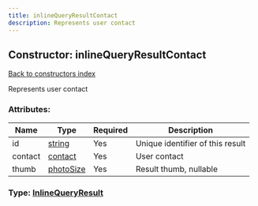 ```yaml
---
title: inlineQueryResultContact
description: Represents user contact
---
```

## Constructor: inlineQueryResultContact  
[Back to constructors index](index.md)



Represents user contact

### Attributes:

| Name     |    Type       | Required | Description |
|----------|---------------|----------|-------------|
|id|[string](../types/string.md) | Yes|Unique identifier of this result|
|contact|[contact](../constructors/contact.md) | Yes|User contact|
|thumb|[photoSize](../constructors/photoSize.md) | Yes|Result thumb, nullable|



### Type: [InlineQueryResult](../types/InlineQueryResult.md)


